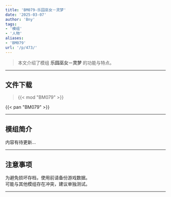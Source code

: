 ```yaml
---
title: 'BM079-乐园巫女－灵梦'
date: '2025-03-07'
author: 'Bny'
tags:
- '模组'
- '人物'
aliases:
- 'BM079'
url: '/p/473/'
---
```


> 本文介绍了模组 **乐园巫女－灵梦** 的功能与特点。

---

## 文件下载  

> {{< mod "BM079" >}}  

{{< pan "BM079" >}}  

---

## 模组简介

>  
内容有待更新...  

---

## 注意事项

>  
为避免损坏存档，使用前请备份游戏数据。  
可能与其他模组存在冲突，建议单独测试。  

---

